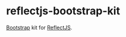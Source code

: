 # reflectjs-bootstrap-kit

[Bootstrap](https://getbootstrap.com) kit for [ReflectJS](https://github.com/fcapolini/reflectjs).
